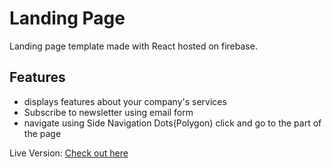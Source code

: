 # Landing Page

Landing page template made with React hosted on firebase.

## Features

- displays features about your company's services
- Subscribe to newsletter using email form
- navigate using Side Navigation Dots(Polygon) click and go to the part of the page

Live Version: [Check out here](https://react-landing-web.web.app/)
